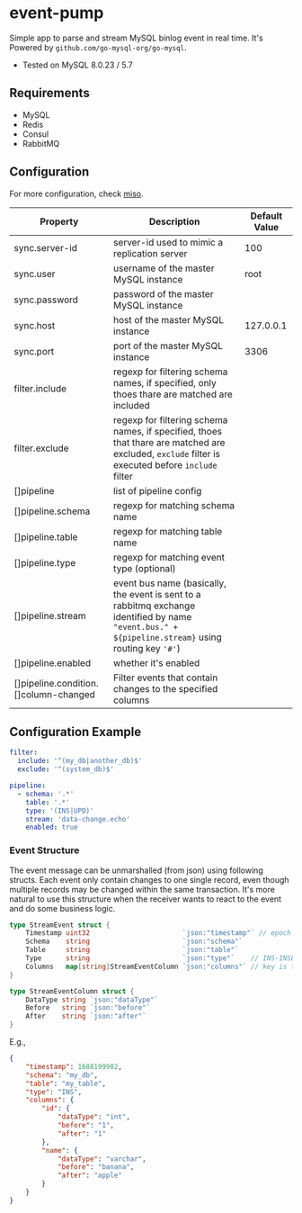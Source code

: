 # event-pump

Simple app to parse and stream MySQL binlog event in real time. It's Powered by `github.com/go-mysql-org/go-mysql`.

- Tested on MySQL 8.0.23 / 5.7

## Requirements

- MySQL
- Redis
- Consul
- RabbitMQ

## Configuration

For more configuration, check [miso](https://github.com/CurtisNewbie/miso).

| Property                              | Description                                                                                                                                         | Default Value |
|---------------------------------------|-----------------------------------------------------------------------------------------------------------------------------------------------------|---------------|
| sync.server-id                        | server-id used to mimic a replication server                                                                                                        | 100           |
| sync.user                             | username of the master MySQL instance                                                                                                               | root          |
| sync.password                         | password of the master MySQL instance                                                                                                               |               |
| sync.host                             | host of the master MySQL instance                                                                                                                   | 127.0.0.1     |
| sync.port                             | port of the master MySQL instance                                                                                                                   | 3306          |
| filter.include                        | regexp for filtering schema names, if specified, only thoes thare are matched are included                                                          |               |
| filter.exclude                        | regexp for filtering schema names, if specified, thoes that thare are matched are excluded, `exclude` filter is executed before `include` filter    |               |
| []pipeline                            | list of pipeline config                                                                                                                             |               |
| []pipeline.schema                     | regexp for matching schema name                                                                                                                     |               |
| []pipeline.table                      | regexp for matching table name                                                                                                                      |               |
| []pipeline.type                       | regexp for matching event type (optional)                                                                                                           |               |
| []pipeline.stream                     | event bus name (basically, the event is sent to a rabbitmq exchange identified by name `"event.bus." + ${pipeline.stream}` using routing key `'#'`) |               |
| []pipeline.enabled                    | whether it's enabled                                                                                                                                |               |
| []pipeline.condition.[]column-changed | Filter events that contain changes to the specified columns                                                                                         |               |

## Configuration Example

```yaml
filter:
  include: '^(my_db|another_db)$'
  exclude: '^(system_db)$'

pipeline:
  - schema: '.*'
    table: '.*'
    type: '(INS|UPD)'
    stream: 'data-change.echo'
    enabled: true
```

### Event Structure

The event message can be unmarshalled (from json) using following structs. Each event only contain changes to one single record, even though multiple records may be changed within the same transaction. It's more natural to use this structure when the receiver wants to react to the event and do some business logic.

```go
type StreamEvent struct {
	Timestamp uint32                       `json:"timestamp"` // epoch time second
	Schema    string                       `json:"schema"`
	Table     string                       `json:"table"`
	Type      string                       `json:"type"`    // INS-INSERT, UPD-UPDATE, DEL-DELETE
	Columns   map[string]StreamEventColumn `json:"columns"` // key is the column name
}

type StreamEventColumn struct {
	DataType string `json:"dataType"`
	Before   string `json:"before"`
	After    string `json:"after"`
}
```

E.g.,

```json
{
    "timestamp": 1688199982,
    "schema": "my_db",
    "table": "my_table",
    "type": "INS",
    "columns": {
        "id": {
            "dataType": "int",
            "before": "1",
            "after": "1"
        },
        "name": {
            "dataType": "varchar",
            "before": "banana",
            "after": "apple"
        }
    }
}
```